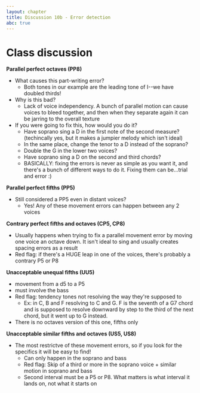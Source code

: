 ```yaml
---
layout: chapter
title: Discussion 10b - Error detection
abc: true
---
```


# Class discussion

**Parallel perfect octaves (PP8)**
- What causes this part-writing error?
  - Both tones in our example are the leading tone of I--we have doubled thirds!
- Why is this bad?
  - Lack of voice independency. A bunch of parallel motion can cause voices to bleed together, and then when they separate again it can be jarring to the overall texture
- If you were going to fix this, how would you do it?
  - Have soprano sing a D in the first note of the second measure? (techincally yes, but it makes a jumpier melody which isn't ideal)
  - In the same place, change the tenor to a D instead of the soprano?
  - Double the G in the lower two voices?
  - Have soprano sing a D on the second and third chords?
  - BASICALLY: fixing the errors is never as simple as you want it, and there's a bunch of different ways to do it. Fixing them can be...trial and error :)
  
**Parallel perfect fifths (PP5)**
- Still considered a PP5 even in distant voices?
  - Yes! Any of these movement errors can happen between any 2 voices

**Contrary perfect fifths and octaves (CP5, CP8)**
- Usually happens when trying to fix a parallel movement error by moving one voice an octave down. It isn't ideal to sing and usually creates spacing errors as a result
- Red flag: if there's a HUGE leap in one of the voices, there's probably a contrary P5 or P8

**Unacceptable unequal fifths (UU5)**
- movement from a d5 to a P5
- must involve the bass
- Red flag: tendency tones not resolving the way they're supposed to
  - Ex: in C, B and F resolving to C and G. F is the seventh of a G7 chord and is supposed to resolve downward by step to the third of the next chord, but it went up to G instead.
- There is no octaves version of this one, fifths only

**Unacceptable similar fifths and octaves (US5, US8)**
- The most restrictve of these movement errors, so if you look for the specifics it will be easy to find!
  - Can only happen in the soprano and bass
  - Red flag: Skip of a third or more in the soprano voice + similar motion in soprano and bass
  - Second interval must be a P5 or P8. What matters is what interval it lands on, not what it starts on


